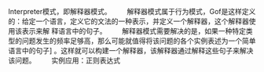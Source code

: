 Interpreter模式，即解释器模式。
　　解释器模式属于行为模式，Gof是这样定义的：给定一个语言，定义它的文法的一种表示，并定义一个解释器，这个解释器使用该表示来解
    释语言中的句子。
　　解释器模式需要解决的是，如果一种特定类型的问题发生的频率足够高，那么可能就值得将该问题的各个实例表述为一个简单语言中的句子]
。这样就可以构建一个解释器，该解释器通过解释这些句子来解决该问题。
　　实例应用：正则表达式